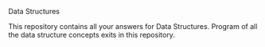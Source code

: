 Data Structures

This repository contains all your answers for Data Structures.
Program of all the data structure concepts exits in this repository.
